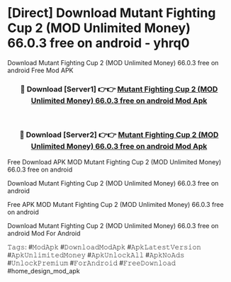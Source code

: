 # [Direct] Download Mutant Fighting Cup 2 (MOD Unlimited Money) 66.0.3 free on android - yhrq0
Download Mutant Fighting Cup 2 (MOD Unlimited Money) 66.0.3 free on android Free Mod APK

<div align="center">
<h3>🔴 Download [Server1] 👉👉 <a href="https://apk-comot.site?title=Mutant_Fighting_Cup_2_(MOD_Unlimited_Money)_66.0.3_free_on_android">Mutant Fighting Cup 2 (MOD Unlimited Money) 66.0.3 free on android Mod Apk</a></h3><br>

<h3>🔴 Download [Server2] 👉👉 <a href="https://apk-comot.site?title=Mutant_Fighting_Cup_2_(MOD_Unlimited_Money)_66.0.3_free_on_android">Mutant Fighting Cup 2 (MOD Unlimited Money) 66.0.3 free on android Mod Apk</a></h3>
</div>


Free Download APK MOD Mutant Fighting Cup 2 (MOD Unlimited Money) 66.0.3 free on android

Download Mutant Fighting Cup 2 (MOD Unlimited Money) 66.0.3 free on android 

Free APK MOD Mutant Fighting Cup 2 (MOD Unlimited Money) 66.0.3 free on android 

Download Mutant Fighting Cup 2 (MOD Unlimited Money) 66.0.3 free on android Mod For Android

𝚃𝚊𝚐𝚜: #𝙼𝚘𝚍𝙰𝚙𝚔 #𝙳𝚘𝚠𝚗𝚕𝚘𝚊𝚍𝙼𝚘𝚍𝙰𝚙𝚔 #𝙰𝚙𝚔𝙻𝚊𝚝𝚎𝚜𝚝𝚅𝚎𝚛𝚜𝚒𝚘𝚗 #𝙰𝚙𝚔𝚄𝚗𝚕𝚒𝚖𝚒𝚝𝚎𝚍𝙼𝚘𝚗𝚎𝚢 #𝙰𝚙𝚔𝚄𝚗𝚕𝚘𝚌𝚔𝙰𝚕𝚕 #𝙰𝚙𝚔𝙽𝚘𝙰𝚍𝚜 #𝚄𝚗𝚕𝚘𝚌𝚔𝙿𝚛𝚎𝚖𝚒𝚞𝚖 #𝙵𝚘𝚛𝙰𝚗𝚍𝚛𝚘𝚒𝚍 #𝙵𝚛𝚎𝚎𝙳𝚘𝚠𝚗𝚕𝚘𝚊𝚍 #home_design_mod_apk